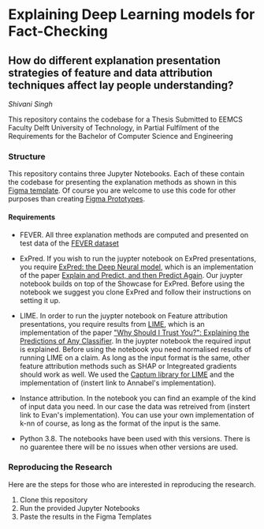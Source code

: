 # Explaining Deep Learning models for Fact-Checking 
## How do different explanation presentation strategies of feature and data attribution techniques affect lay people understanding?
*Shivani Singh*

This repository contains the codebase for a Thesis Submitted to EEMCS Faculty Delft University of Technology, in Partial Fulfilment of the Requirements for the Bachelor of Computer Science and Engineering

### Structure

This repository contains three Jupyter Notebooks. Each of these contain the codebase for presenting the explanation methods as shown in this [Figma template](https://www.figma.com/community/file/1194688306111467424). Of course you are welcome to use this code for other purposes than creating [Figma Prototypes](https://www.figma.com/proto/PIntG4MgCfXVTJ3N0hEnIQ/BEP_shivi?node-id=79%3A2429&starting-point-node-id=79%3A2429).

#### Requirements

- FEVER. All three explanation methods are computed and presented on test data of the [FEVER dataset](http://www.eraserbenchmark.com/zipped/fever.tar.gz)

- ExPred. If you wish to run the juypter notebook on ExPred presentations, you require [ExPred: the Deep Neural model](https://github.com/JoshuaGhost/expred), which is an implementation of the paper [Explain and Predict, and then Predict Again](https://dl.acm.org/doi/abs/10.1145/3437963.3441758). Our juypter notebook builds on top of the Showcase for ExPred. Before using the notebook we suggest you clone ExPred and follow their instructions on setting it up.

- LIME.  In order to run the juypter notebook on Feature attribution presentations, you require results from [LIME](https://github.com/marcotcr/lime), which is an implementation of the paper ["Why Should I Trust You?": Explaining the Predictions of Any Classifier](https://arxiv.org/abs/1602.04938). In the juypter notebook the required input is explained. Before using the notebook you need normalised results of running LIME on a claim. As long as the input format is the same, other feature attribution methods such as SHAP or Integreated gradients should work as well. We used the [Captum library for LIME](https://captum.ai/api/lime.html) and the implementation of (instert link to Annabel's implementation).

- Instance attribution. In the notebook you can find an example of the kind of input data you need. In our case the data was retreived from (instert link to Evan's implementation). You can use your own implementation of k-nn of course, as long as the format of the input is the same.

- Python 3.8. The notebooks have been used with this versions. There is no guarentee there will be no issues when other versions are used.


### Reproducing the Research

Here are the steps for those who are interested in reproducing the research.

1. Clone this repository
2. Run the provided Jupyter Notebooks
3. Paste the results in the Figma Templates
